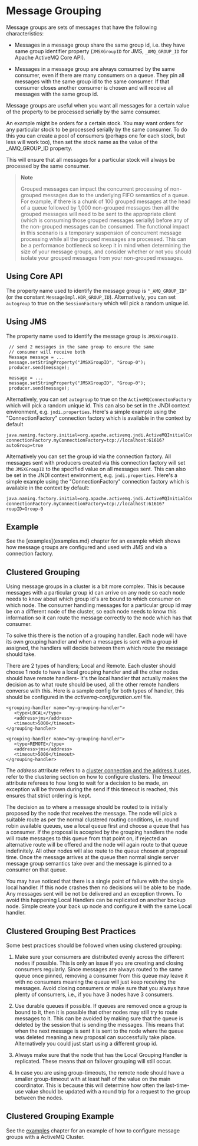 # Message Grouping

Message groups are sets of messages that have the following
characteristics:

-   Messages in a message group share the same group id, i.e. they have
    same group identifier property (`JMSXGroupID` for JMS,
    `_AMQ_GROUP_ID` for Apache ActiveMQ Core API).

-   Messages in a message group are always consumed by the same
    consumer, even if there are many consumers on a queue. They pin all
    messages with the same group id to the same consumer. If that
    consumer closes another consumer is chosen and will receive all
    messages with the same group id.

Message groups are useful when you want all messages for a certain value
of the property to be processed serially by the same consumer.

An example might be orders for a certain stock. You may want orders for
any particular stock to be processed serially by the same consumer. To
do this you can create a pool of consumers (perhaps one for each stock,
but less will work too), then set the stock name as the value of the
_AMQ_GROUP_ID property.

This will ensure that all messages for a particular stock will always be
processed by the same consumer.

> **Note**
>
> Grouped messages can impact the concurrent processing of non-grouped
> messages due to the underlying FIFO semantics of a queue. For example,
> if there is a chunk of 100 grouped messages at the head of a queue
> followed by 1,000 non-grouped messages then all the grouped messages
> will need to be sent to the appropriate client (which is consuming
> those grouped messages serially) before any of the non-grouped
> messages can be consumed. The functional impact in this scenario is a
> temporary suspension of concurrent message processing while all the
> grouped messages are processed. This can be a performance bottleneck
> so keep it in mind when determining the size of your message groups,
> and consider whether or not you should isolate your grouped messages
> from your non-grouped messages.

## Using Core API

The property name used to identify the message group is `"_AMQ_GROUP_ID"`
(or the constant `MessageImpl.HDR_GROUP_ID`). Alternatively, you can set
`autogroup` to true on the `SessionFactory` which will pick a random
unique id.

## Using JMS

The property name used to identify the message group is `JMSXGroupID`.

     // send 2 messages in the same group to ensure the same
     // consumer will receive both
     Message message = ...
     message.setStringProperty("JMSXGroupID", "Group-0");
     producer.send(message);

     message = ...
     message.setStringProperty("JMSXGroupID", "Group-0");
     producer.send(message);

Alternatively, you can set `autogroup` to true on the
`ActiveMQConnectonFactory` which will pick a random unique id. This can
also be set in the JNDI context environment, e.g. `jndi.properties`.
Here's a simple example using the "ConnectionFactory" connection factory
which is available in the context by default

    java.naming.factory.initial=org.apache.activemq.jndi.ActiveMQInitialContextFactory
    connectionFactory.myConnectionFactory=tcp://localhost:61616?autoGroup=true

Alternatively you can set the group id via the connection factory. All
messages sent with producers created via this connection factory will
set the `JMSXGroupID` to the specified value on all messages sent. This
can also be set in the JNDI context environment, e.g. `jndi.properties`.
Here's a simple example using the "ConnectionFactory" connection factory
which is available in the context by default:

    java.naming.factory.initial=org.apache.activemq.jndi.ActiveMQInitialContextFactory
    connectionFactory.myConnectionFactory=tcp://localhost:61616?roupID=Group-0

## Example

See the [examples](examples.md} chapter for an example which shows how message groups are configured and used with JMS and via a connection factory.

## Clustered Grouping

Using message groups in a cluster is a bit more complex. This is because
messages with a particular group id can arrive on any node so each node
needs to know about which group id's are bound to which consumer on
which node. The consumer handling messages for a particular group id may
be on a different node of the cluster, so each node needs to know this
information so it can route the message correctly to the node which has
that consumer.

To solve this there is the notion of a grouping handler. Each node will
have its own grouping handler and when a messages is sent with a group
id assigned, the handlers will decide between them which route the
message should take.

There are 2 types of handlers; Local and Remote. Each cluster should
choose 1 node to have a local grouping handler and all the other nodes
should have remote handlers- it's the local handler that actually makes
the decision as to what route should be used, all the other remote
handlers converse with this. Here is a sample config for both types of
handler, this should be configured in the *activemq-configuration.xml*
file.

    <grouping-handler name="my-grouping-handler">
       <type>LOCAL</type>
       <address>jms</address>
       <timeout>5000</timeout>
    </grouping-handler>

    <grouping-handler name="my-grouping-handler">
       <type>REMOTE</type>
       <address>jms</address>
       <timeout>5000</timeout>
    </grouping-handler>

The *address* attribute refers to a [cluster connection and the address
it uses](#clusters.address), refer to the clustering section on how to
configure clusters. The *timeout* attribute referees to how long to wait
for a decision to be made, an exception will be thrown during the send
if this timeout is reached, this ensures that strict ordering is kept.

The decision as to where a message should be routed to is initially
proposed by the node that receives the message. The node will pick a
suitable route as per the normal clustered routing conditions, i.e.
round robin available queues, use a local queue first and choose a queue
that has a consumer. If the proposal is accepted by the grouping
handlers the node will route messages to this queue from that point on,
if rejected an alternative route will be offered and the node will again
route to that queue indefinitely. All other nodes will also route to the
queue chosen at proposal time. Once the message arrives at the queue
then normal single server message group semantics take over and the
message is pinned to a consumer on that queue.

You may have noticed that there is a single point of failure with the
single local handler. If this node crashes then no decisions will be
able to be made. Any messages sent will be not be delivered and an
exception thrown. To avoid this happening Local Handlers can be
replicated on another backup node. Simple create your back up node and
configure it with the same Local handler.

## Clustered Grouping Best Practices

Some best practices should be followed when using clustered grouping:

1.  Make sure your consumers are distributed evenly across the different
    nodes if possible. This is only an issue if you are creating and
    closing consumers regularly. Since messages are always routed to the
    same queue once pinned, removing a consumer from this queue may
    leave it with no consumers meaning the queue will just keep
    receiving the messages. Avoid closing consumers or make sure that
    you always have plenty of consumers, i.e., if you have 3 nodes have
    3 consumers.

2.  Use durable queues if possible. If queues are removed once a group
    is bound to it, then it is possible that other nodes may still try
    to route messages to it. This can be avoided by making sure that the
    queue is deleted by the session that is sending the messages. This
    means that when the next message is sent it is sent to the node
    where the queue was deleted meaning a new proposal can successfully
    take place. Alternatively you could just start using a different
    group id.

3.  Always make sure that the node that has the Local Grouping Handler
    is replicated. These means that on failover grouping will still
    occur.

4.  In case you are using group-timeouts, the remote node should have a
    smaller group-timeout with at least half of the value on the main
    coordinator. This is because this will determine how often the
    last-time-use value should be updated with a round trip for a
    request to the group between the nodes.

## Clustered Grouping Example

See the [examples](examples.md) chapter for an example of how to configure message groups with a ActiveMQ Cluster.
